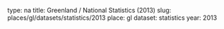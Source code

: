 type: na
title: Greenland / National Statistics (2013)
slug: places/gl/datasets/statistics/2013
place: gl
dataset: statistics
year: 2013
